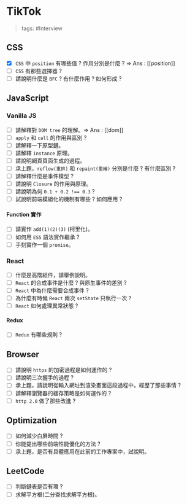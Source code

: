 # TikTok

> tags: #Interview

## CSS

- [x] `CSS` 中 `position` 有哪些值 ? 作用分別是什麼 ? => Ans : [[position]]
- [ ] `CSS` 有那些選擇器 ?
- [ ] 請說明什麼是 `BFC` ? 有什麼作用 ? 如何形成 ?

## JavaScript

### Vanilla JS

- [ ]  請解釋對 `DOM tree` 的理解。=> Ans : [[dom]]
- [ ] `apply` 和 `call` 的作用與區別 ?
- [ ] 請解釋一下原型鏈。
- [ ] 請解釋 `instance` 原理。
- [ ] 請說明網頁頁面生成的過程。
- [ ] 承上題，`reflow(重排)` 和 `repaint(重繪)` 分別是什麼 ? 有什麼區別 ?
- [ ] 請解釋什麼是事件模型 ?
- [ ] 請說明 `Closure` 的作用與原理。
- [ ] 請說明為何 `0.1 + 0.2 !== 0.3` ?
- [ ] 試說明前端模組化的機制有哪些 ? 如何應用 ?

#### Function 實作

- [ ] 請實作 `add(1)(2)(3)` (柯里化)。
- [ ] 如何用 `ES5` 語法實作繼承 ?
- [ ] 手刻實作一個 `promise`。

### React

- [ ] 什麼是高階組件，請舉例說明。
- [ ] `React` 的合成事件是什麼 ? 與原生事件的差別 ?
- [ ] `React` 中為什麼需要合成事件 ?
- [ ] 為什麼有時候 `React` 兩次 `setState` 只執行一次 ?
- [ ] `React` 如何處理異常狀態 ?

#### Redux

- [ ] `Redux` 有哪些規則 ?

## Browser

- [ ] 請說明 `https` 的加密過程是如何運作的 ?
- [ ] 請說明三次握手的過程 ?
- [ ] 承上題，請說明從輸入網址到渲染畫面這段過程中，經歷了那些事情 ?
- [ ] 請解釋瀏覽器的緩存策略是如何運作的 ?
- [ ] `http 2.0` 做了那些改進 ?

## Optimization

- [ ] 如何減少白屏時間 ?
- [ ] 你能提出哪些前端性能優化的方法 ?
- [ ] 承上題，是否有具體應用在此前的工作專案中，試說明。

## LeetCode

- [ ] 判斷鏈表是否有環 ?
- [ ] 求解平方根(二分查找求解平方根)。
